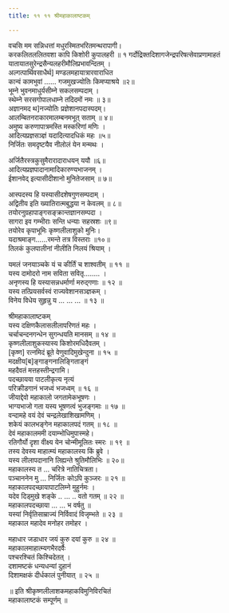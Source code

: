 ```yaml
---
title: ११ ११ श्रीमहाकालाष्टकम्

---
```

 
वचसि मम सन्निधत्तां मधुरस्मितभरितमन्थरापागी।  
करकलितललितवशा कापि किशोरी कुपालहरी ॥ १ गर्दोद्रिक्तदिशागजेन्द्रपरिषत्सेवाप्रणामाहतं  
यातायातसुरेन्द्रसैन्यलहरीमौलिप्रभावन्दितम् ।  
अल्गत्पार्थिवसाधैर्थ] मण्डलमहायात्रारवाराधित  
कान्वं कामभुवां ...... गजमुखज्योतिः किमप्याश्रये ॥२॥  
भूम्ने भुवनमाधुर्यसीम्ने सकलसम्पदाम् ।  
स्थेम्ने सरसगोपालधाम्ने तदिदमों नमः ॥ ३॥  
अज्ञानमद थ]नज्योतिः प्रज्ञेशानपदास्पदम्।  
आलम्बितनराकारमालम्बनमभूत् सताम् ॥ ४॥  
अमुष्य करुणापात्रमस्ति मस्करिणां मणिः ।  
आदित्यप्रज्ञसञ्ज्ञं यदादित्यादधिकं महः ॥५॥  
निर्जितः समदृष्टयैव नीलोलं येन मन्मथः ।  

अर्जितैरस्त्रकुसुमैरारादाराधयन् ययौ ॥६॥  
आदित्यप्रज्ञपादानामादिकारुण्यभाजनम् ।  
ईशानवेद् इत्यासीदीशानो मुनितेजसाम् ॥ ७॥  

आस्पदस्य हि यस्यासीदशेषगुणसम्पदाम् ।  
अद्वितीय इति ख्यातिरात्मबुद्धया न केवलम् ॥ ८॥  
तयोरनुग्रहापाङ्गसङ्क्रान्तज्ञानसम्पदा ।  
सागरा इव गम्भीराः सन्ति धन्याः सहस्रशः ॥९॥  
तयोरेव कृपाभूमिः कृष्णलीलाशुको मुनिः।  
यदाश्रमाङ्ग......रमन्ते तत्र विस्तराः ॥१०॥  
तिलकं कुलपालीनां नीलीति निलयं श्रियाम् ।  

यमलं जनयाञ्चके यं च कीर्तिं च शाश्वतीम् ॥ ११ ॥  
यस्य दामोदरो नाम सविता सवितृ........ ।  
अनृणस्य हि यस्यासन्नधर्मार्णा मरुद्गणाः ॥ १२ ॥  
यस्य तत्प्रियसर्वस्वं राज्यवेशानसञ्ज्ञकम् ।  
विनेय विधेय सुहृन्नु य ... ... ... ॥ १३ ॥  

श्रीमहाकालाष्टकम्  
यस्य दक्षिणकैलासलीलापरिणतं महः ।  
चर्चाचन्दनगन्धेन सुगन्धयति मानसम् ॥ १४ ॥  
कृष्णलीलाशुकस्यास्य किशोरमधिदैवतम् ।  
[कृष्ण] रत्नमिदं ब्रूते वेणुवादिमुखेन्दुना ॥ १५ ॥  
मदक्षीय[ब]ङ्गाङ्गनालिङ्गिताङ्गं  
महदैवतं मत्तहस्तीन्द्रगामि।  
पदच्छायया पाटलीकृत्य नृत्यं  
परिक्रीडगानं भजध्वं भजध्वम् ॥ १६ ॥  
जीयाद्देवो महाकालो जगतामेकभूषणः ।  
भाग्यभाजो गता यस्य भूषणत्वं भुजङ्गमाः ॥ १७ ॥  
वन्दामहे वयं देवं चन्द्रलेखाशिखामणिम् ।  
शकेयं कालभङ्गेन महाकालपदं गतम् ॥ १८ ॥  
देवं महाकालममी दयाम्भोधिमुपास्महे।  
रतिगौर्यो दृशा वीक्ष्य येन चोन्मीमूलितः स्मरः ॥ १९ ॥  
तस्य देवस्य माहात्म्यं महाकालस्य किं ब्रुवे ।  
यस्य लीलापदानानि लिह्यन्ते श्रुतिमौलिभिः ॥ २०॥  
महाकालस्य त ... चरित्रे नातिचित्रता।  
पञ्चाननेन मु ... निर्जितः कोऽपि कुञ्जरः ॥ २१ ॥  
महाकालपदच्छायापाटलिम्ने मुहुर्नमः ।  
यदेव दिड्मुखे शङ्के .. ... .. वतो गतम् ॥ २२ ॥  
महाकालपदच्छाया ... ... भ वर्षतु ॥  
यस्यां निर्वृतिसाम्राज्यं निर्विवादं विजृम्भते ॥ २३ ॥  
महाकाल महादेव मनोहर तमोहर ।  

महाधार जडाधार जयं कुरु दयां कुरु ॥ २४ ॥  
महाकालमाहात्म्यगभैरदर्वैः  
पश्चरश्चितं किश्चिदेतत् ।  
दशामष्टकं धन्यधन्यां दुहानं  
दिशामक्षकं दीर्धकालं पुनीयात् ॥ २५ ॥  

॥ इति श्रीकृष्णलीलाशकमहाकविमुनिविरचितं  
महाकालाष्टकं सम्पूर्णम् ॥  